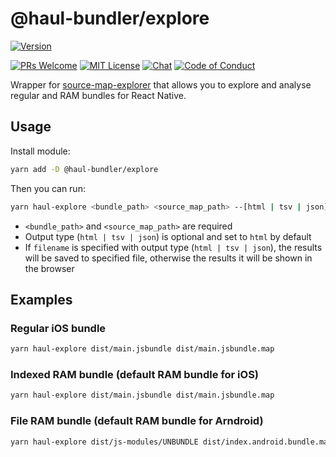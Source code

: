 # @haul-bundler/explore

[![Version][version]][package]   

[![PRs Welcome][prs-welcome-badge]][prs-welcome]
[![MIT License][license-badge]][license]
[![Chat][chat-badge]][chat]
[![Code of Conduct][coc-badge]][coc]

Wrapper for [source-map-explorer](https://github.com/danvk/source-map-explorer) that allows you to explore and analyse regular and RAM bundles for React Native.

## Usage

Install module:

```bash
yarn add -D @haul-bundler/explore
```

Then you can run:

```bash
yarn haul-explore <bundle_path> <source_map_path> --[html | tsv | json] [filename]
```

- `<bundle_path>` and `<source_map_path>` are required
- Output type (`html | tsv | json`) is optional and set to `html` by default
- If `filename` is specified with output type (`html | tsv | json`), the results will be saved to specified file, otherwise the results it will be shown in the browser

## Examples

### Regular iOS bundle

```bash
yarn haul-explore dist/main.jsbundle dist/main.jsbundle.map
```

### Indexed RAM bundle (default RAM bundle for iOS)

```bash
yarn haul-explore dist/main.jsbundle dist/main.jsbundle.map
```

### File RAM bundle (default RAM bundle for Arndroid)

```bash
yarn haul-explore dist/js-modules/UNBUNDLE dist/index.android.bundle.map
```

<!-- badges (common) -->

[license-badge]: https://img.shields.io/npm/l/@haul-bundler/explore.svg?style=flat-square
[license]: https://opensource.org/licenses/MIT
[prs-welcome-badge]: https://img.shields.io/badge/PRs-welcome-brightgreen.svg?style=flat-square
[prs-welcome]: http://makeapullrequest.com
[coc-badge]: https://img.shields.io/badge/code%20of-conduct-ff69b4.svg?style=flat-square
[coc]: https://github.com/callstack/haul/blob/master/CODE_OF_CONDUCT.md
[chat-badge]: https://img.shields.io/badge/chat-discord-brightgreen.svg?style=flat-square&colorB=7289DA&logo=discord
[chat]: https://discord.gg/zwR2Cdh

[version]: https://img.shields.io/npm/v/@haul-bundler/explore.svg?style=flat-square
[package]: https://www.npmjs.com/package/@haul-bundler/explore